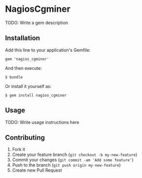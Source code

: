 # NagiosCgminer

TODO: Write a gem description

## Installation

Add this line to your application's Gemfile:

    gem 'nagios_cgminer'

And then execute:

    $ bundle

Or install it yourself as:

    $ gem install nagios_cgminer

## Usage

TODO: Write usage instructions here

## Contributing

1. Fork it
2. Create your feature branch (`git checkout -b my-new-feature`)
3. Commit your changes (`git commit -am 'Add some feature'`)
4. Push to the branch (`git push origin my-new-feature`)
5. Create new Pull Request
